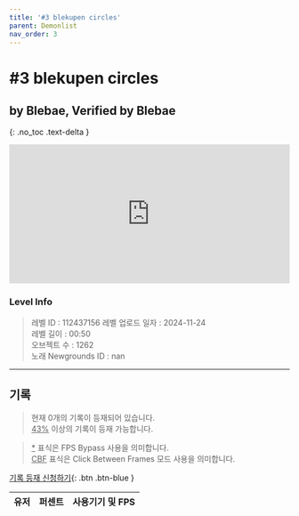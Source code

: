 ```yaml
---   
title: '#3 blekupen circles'   
parent: Demonlist   
nav_order: 3   
---
```

# #3 blekupen circles   
## by Blebae, Verified by Blebae   
{: .no_toc .text-delta }   
<p>
<iframe allow="accelerometer; autoplay; clipboard-write; encrypted-media; gyroscope; picture-in-picture" allowfullscreen="true" frameborder="0" height="250px" src="https://www.youtube.com/embed/XBt7Xq1Z7AU" width="100%"></iframe>
</p>

### Level Info
> 레벨 ID : 112437156
> 레벨 업로드 일자 : 2024-11-24   
> 레벨 길이 : 00:50   
> 오브젝트 수 : 1262   
> 노래 Newgrounds ID : nan   




---

## 기록   

> 현재 0개의 기록이 등재되어 있습니다.  
> <U>43%</U> 이상의 기록이 등재 가능합니다. 

> <U>*</U> 표식은 FPS Bypass 사용을 의미합니다.   
> <U>CBF</U>  표식은 Click Between Frames 모드 사용을 의미합니다.   

[기록 등재 신청하기](https://gmdquackforum.site/submit.html){: .btn .btn-blue }   

| 유저         | 퍼센트             | 사용기기 및 FPS |   
|:-------------|:------------------|:---------------|